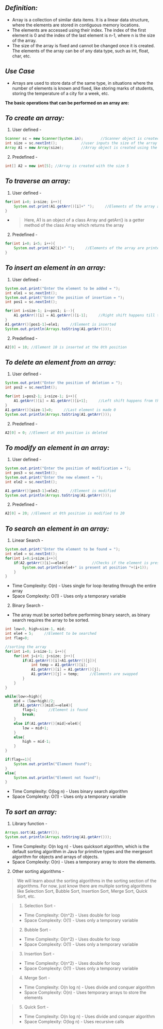 *Definition:*
-
* Array is a collection of similar data items. It is a linear data structure, where the elements are stored in contiguous memory locations. 
* The elements are accessed using their index. The index of the first element is 0 and the index of the last element is n-1, where n is the size of the array.
* The size of the array is fixed and cannot be changed once it is created. The elements of the array can be of any data type, such as int, float, char, etc.

*Use Case*
-
* Arrays are used to store data of the same type, in situations where the number of elements is known and fixed, like storing marks of students, storing the temperature of a city for a week, etc.

**The basic operations that can be performed on an array are:**

*To create an array:*
-
1. User defined -
```Java
Scanner sc = new Scanner(System.in);        //Scanner object is created
int size = sc.nextInt();           //user inputs the size of the array
Array A1 = new Array(size);        //Array object is created using the Class Array where the array is created
```
2. Predefined -
```Java
int[] A2 = new int[5]; //Array is created with the size 5
```
*To traverse an array:*
-
1. User defined -
```Java
for(int i=0; i<size; i++){
    System.out.print(A1.getArr()[i]+" ");     //Elements of the array are printed
}
```
- > Here, A1 is an object of a class Array and getArr() is a getter method of the class Array which returns the array

2. Predefined -
```Java
for(int i=0; i<5; i++){
    System.out.print(A2[i]+" ");     //Elements of the array are printed
}
```

*To insert an element in an array:*
-
1. User defined -
```Java
System.out.print("Enter the element to be added = ");
int ele1 = sc.nextInt();
System.out.print("Enter the position of insertion = ");
int pos1 = sc.nextInt();

for(int i=size-1; i>=pos1; i--){
    A1.getArr()[i] = A1.getArr()[i-1];     //Right shift happens till the position where the element is to be inserted
}
A1.getArr()[pos1-1]=ele1;     //Element is inserted
System.out.println(Arrays.toString(A1.getArr()));
```

2. Predefined -
```Java
A2[0] = 10; //Element 10 is inserted at the 0th position
```

*To delete an element from an array:*
-
1. User defined -
```Java
System.out.print("Enter the position of deletion = ");
int pos2 = sc.nextInt();

for(int i=pos2-1; i<size-1; i++){
    A1.getArr()[i] = A1.getArr()[i+1];     //Left shift happens from the position where the element is to be deleted
}
A1.getArr()[size-1]=0;     //Last element is made 0
System.out.println(Arrays.toString(A1.getArr()));
```

2. Predefined -
```Java
A2[0] = 0; //Element at 0th position is deleted
```

*To modify an element in an array:*
-
1. User defined -
```Java
System.out.print("Enter the position of modification = ");
int pos3 = sc.nextInt();
System.out.print("Enter the new element = ");
int ele2 = sc.nextInt();

A1.getArr()[pos3-1]=ele2;     //Element is modified
System.out.println(Arrays.toString(A1.getArr()));
```

2. Predefined -
```Java
A2[0] = 20; //Element at 0th position is modified to 20
```

*To search an element in an array:*
-
1. Linear Search -
```Java
System.out.print("Enter the element to be found = ");
int ele4 = sc.nextInt();
for(int i=0;i<size;i++){
    if(A2.getArr()[i]==ele4){           //Checks if the element is present
        System.out.println(ele4+" is present at position "+(i+1));      //Position of the element is printed
    }
}
```
 - Time Complexity: O(n) - Uses single for loop iterating through the entire array
 - Space Complexity: O(1) - Uses only a temporary variable

2. Binary Search -
- The array must be sorted before performing binary search, as binary search requires the array to be sorted.
```Java
int low=0, high=size-1, mid;
int ele4 = 5;     //Element to be searched
int flag=0;

//sorting the array
for(int i=0; i<size-1; i++){
    for(int j=i+1; j<size; j++){
        if(A1.getArr()[i]>A1.getArr()[j]){
            int temp = A1.getArr()[i];
            A1.getArr()[i] = A1.getArr()[j];
            A1.getArr()[j] = temp;     //Elements are swapped
        }
    }
}

while(low<=high){
    mid = (low+high)/2;
    if(A1.getArr()[mid]==ele4){
        flag=1;     //Element is found
        break;
    }
    else if(A1.getArr()[mid]<ele4){
        low = mid+1;
    }
    else{
        high = mid-1;
    }
}

if(flag==1){
    System.out.println("Element found");
}
else{
    System.out.println("Element not found");
}
```
- Time Complexity: O(log n) - Uses binary search algorithm
- Space Complexity: O(1) - Uses only a temporary variable

*To sort an array:*
-
1. Library function -
```Java
Arrays.sort(A1.getArr());
System.out.println(Arrays.toString(A1.getArr()));
```
- Time Complexity: O(n log n) - Uses quicksort algorithm, which is the default sorting algorithm in Java for primitive types and the mergesort algorithm for objects and arrays of objects.
- Space Complexity: O(n) - Uses a temporary array to store the elements.

2. Other sorting algorithms -
> We will learn about the sorting algorithms in the sorting section of the algorithms. For now, just know there are multiple sorting algorithms like Selection Sort, Bubble Sort, Insertion Sort, Merge Sort, Quick Sort, etc.

>1. Selection Sort -
>- Time Complexity: O(n^2) - Uses double for loop
>- Space Complexity: O(1) - Uses only a temporary variable

>2. Bubble Sort -
>- Time Complexity: O(n^2) - Uses double for loop
>- Space Complexity: O(1) - Uses only a temporary variable

>3. Insertion Sort -
>- Time Complexity: O(n^2) - Uses double for loop
>- Space Complexity: O(1) - Uses only a temporary variable

>4. Merge Sort -
>- Time Complexity: O(n log n) - Uses divide and conquer algorithm
>- Space Complexity: O(n) - Uses temporary arrays to store the elements

>5. Quick Sort -
>- Time Complexity: O(n log n) - Uses divide and conquer algorithm
>- Space Complexity: O(log n) - Uses recursive calls

